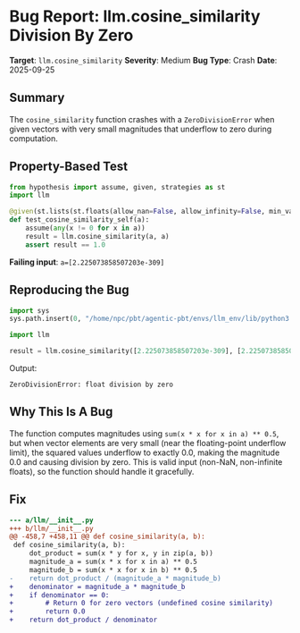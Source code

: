 # Bug Report: llm.cosine_similarity Division By Zero

**Target**: `llm.cosine_similarity`
**Severity**: Medium
**Bug Type**: Crash
**Date**: 2025-09-25

## Summary

The `cosine_similarity` function crashes with a `ZeroDivisionError` when given vectors with very small magnitudes that underflow to zero during computation.

## Property-Based Test

```python
from hypothesis import assume, given, strategies as st
import llm

@given(st.lists(st.floats(allow_nan=False, allow_infinity=False, min_value=-1e6, max_value=1e6), min_size=1))
def test_cosine_similarity_self(a):
    assume(any(x != 0 for x in a))
    result = llm.cosine_similarity(a, a)
    assert result == 1.0
```

**Failing input**: `a=[2.225073858507203e-309]`

## Reproducing the Bug

```python
import sys
sys.path.insert(0, "/home/npc/pbt/agentic-pbt/envs/llm_env/lib/python3.13/site-packages")

import llm

result = llm.cosine_similarity([2.225073858507203e-309], [2.225073858507203e-309])
```

Output:
```
ZeroDivisionError: float division by zero
```

## Why This Is A Bug

The function computes magnitudes using `sum(x * x for x in a) ** 0.5`, but when vector elements are very small (near the floating-point underflow limit), the squared values underflow to exactly 0.0, making the magnitude 0.0 and causing division by zero. This is valid input (non-NaN, non-infinite floats), so the function should handle it gracefully.

## Fix

```diff
--- a/llm/__init__.py
+++ b/llm/__init__.py
@@ -458,7 +458,11 @@ def cosine_similarity(a, b):
 def cosine_similarity(a, b):
     dot_product = sum(x * y for x, y in zip(a, b))
     magnitude_a = sum(x * x for x in a) ** 0.5
     magnitude_b = sum(x * x for x in b) ** 0.5
-    return dot_product / (magnitude_a * magnitude_b)
+    denominator = magnitude_a * magnitude_b
+    if denominator == 0:
+        # Return 0 for zero vectors (undefined cosine similarity)
+        return 0.0
+    return dot_product / denominator
```